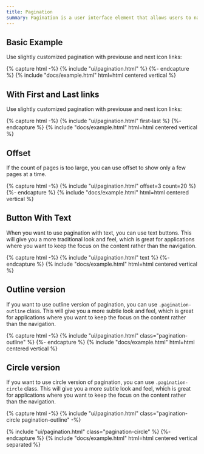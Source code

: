 ```yaml
---
title: Pagination
summary: Pagination is a user interface element that allows users to navigate through a set of data or content that is divided into multiple pages. It is commonly used in web applications, blogs, and e-commerce sites to display large amounts of information in a manageable way.
---
```


## Basic Example

Use slightly customized pagination with previouse and next icon links:

{% capture html -%}
{% include "ui/pagination.html" %}
{%- endcapture %}
{% include "docs/example.html" html=html centered vertical %}

## With First and Last links

Use slightly customized pagination with previouse and next icon links:

{% capture html -%}
{% include "ui/pagination.html" first-last %}
{%- endcapture %}
{% include "docs/example.html" html=html centered vertical %}

## Offset

If the count of pages is too large, you can use offset to show only a few pages at a time. 

{% capture html -%}
{% include "ui/pagination.html" offset=3 count=20 %}
{%- endcapture %}
{% include "docs/example.html" html=html centered vertical %}

## Button With Text

When you want to use pagination with text, you can use text buttons. This will give you a more traditional look and feel, which is great for applications where you want to keep the focus on the content rather than the navigation.

{% capture html -%}
{% include "ui/pagination.html" text %}
{%- endcapture %}
{% include "docs/example.html" html=html centered vertical %}

## Outline version

If you want to use outline version of pagination, you can use `.pagination-outline` class. This will give you a more subtle look and feel, which is great for applications where you want to keep the focus on the content rather than the navigation.

{% capture html -%}
{% include "ui/pagination.html" class="pagination-outline" %}
{%- endcapture %}
{% include "docs/example.html" html=html centered vertical %}

## Circle version

If you want to use circle version of pagination, you can use `.pagination-circle` class. This will give you a more subtle look and feel, which is great for applications where you want to keep the focus on the content rather than the navigation.

{% capture html -%}
{% include "ui/pagination.html" class="pagination-circle pagination-outline" -%}

{% include "ui/pagination.html" class="pagination-circle" %}
{%- endcapture %}
{% include "docs/example.html" html=html centered vertical separated %}